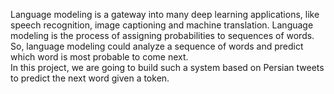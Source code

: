 
Language modeling is a gateway into many deep learning applications, like speech recognition, image captioning and machine translation. Language modeling is the process of assigning probabilities to sequences of words. So, language modeling could analyze a sequence of words and predict which word is most probable to come next. </br>
In this project, we are going to build such a system based on Persian tweets to predict the next word given a token.
